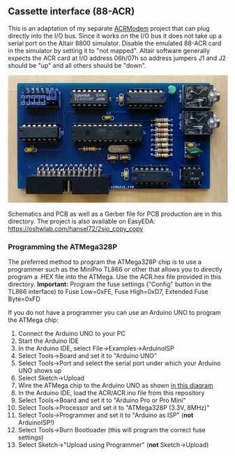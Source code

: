 ## Cassette interface (88-ACR)

This is an adaptation of my separate [ACRModem](https://github.com/dhansel/ACRModem) 
project that can plug directly into the I/O bus. Since it works on the I/O bus it
does not take up a serial port on the Altair 8800 simulator. Disable the emulated
88-ACR card in the simulator by setting it to "not mapped". Altair software generally
expects the ACR card at I/O address 06h/07h so address jumpers J1 and J2 should be "up"
and all others should be "down".

![Cassette interface](cassette.jpg)

Schematics and PCB as well as a Gerber file for PCB production are in this directory. 
The project is also available on EasyEDA: https://oshwlab.com/hansel72/2sio_copy_copy

### Programming the ATMega328P

The preferred method to program the ATMega328P chip is to use a
programmer such as the MiniPro TL866 or other that allows you to
directly program a .HEX file into the ATMega. Use the ACR.hex file
provided in this directory. **Important:** Program the fuse settings
("Config" button in the TL866 interface) to
Fuse Low=0xFE, Fuse High=0xD7, Extended Fuse Byte=0xFD

If you do not have a programmer you can use an Arduino UNO to program
the ATMega chip:
1) Connect the Arduino UNO to your PC
2) Start the Arduino IDE
3) In the Arduino IDE, select File->Examples->ArduinoISP
4) Select Tools->Board and set it to "Arduino UNO"
5) Select Tools->Port and select the serial port under which your Arduino UNO shows up
6) Select Sketch->Upload
7) Wire the ATMega chip to the Arduino UNO as shown [in this diagram](doc/BreadboardAVR.png)
8) In the Arduino IDE, load the ACR/ACR.ino file from this repository
9) Select Tools->Board and set it to "Arduino Pro or Pro Mini"
10) Select Tools->Processor and set it to "ATMega328P (3.3V, 8MHz)"
11) Select Tools->Programmer and set it to "Arduino as ISP" (**not** ArduinoISP!)
12) Select Tools->Burn Bootloader (this will program the correct fuse settings)
13) Select Sketch->"Upload using Programmer" (**not** Sketch->Upload)
